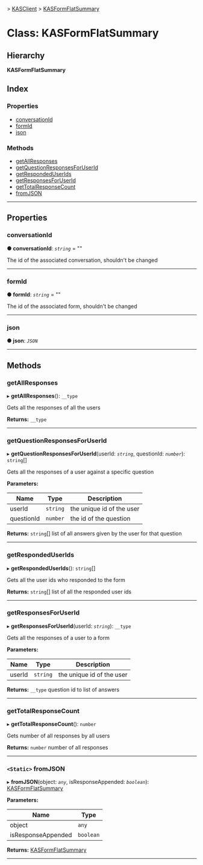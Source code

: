 [](../README.md) > [KASClient](../modules/kasclient.md) > [KASFormFlatSummary](../classes/kasclient.kasformflatsummary.md)

# Class: KASFormFlatSummary

## Hierarchy

**KASFormFlatSummary**

## Index

### Properties

* [conversationId](kasclient.kasformflatsummary.md#conversationid)
* [formId](kasclient.kasformflatsummary.md#formid)
* [json](kasclient.kasformflatsummary.md#json)
### Methods

* [getAllResponses](kasclient.kasformflatsummary.md#getallresponses)
* [getQuestionResponsesForUserId](kasclient.kasformflatsummary.md#getquestionresponsesforuserid)
* [getRespondedUserIds](kasclient.kasformflatsummary.md#getrespondeduserids)
* [getResponsesForUserId](kasclient.kasformflatsummary.md#getresponsesforuserid)
* [getTotalResponseCount](kasclient.kasformflatsummary.md#gettotalresponsecount)
* [fromJSON](kasclient.kasformflatsummary.md#fromjson)

---

## Properties

<a id="conversationid"></a>

###  conversationId

**● conversationId**: *`string`* = ""

The id of the associated conversation, shouldn't be changed

___

<a id="formid"></a>

###  formId

**● formId**: *`string`* = ""

The id of the associated form, shouldn't be changed

___

<a id="json"></a>

###  json

**● json**: *`JSON`*

___

## Methods

<a id="getallresponses"></a>

###  getAllResponses

▸ **getAllResponses**(): `__type`

Gets all the responses of all the users

**Returns:** `__type`

___

<a id="getquestionresponsesforuserid"></a>

###  getQuestionResponsesForUserId

▸ **getQuestionResponsesForUserId**(userId: *`string`*, questionId: *`number`*): `string`[]

Gets all the responses of a user against a specific question

**Parameters:**

| Name | Type | Description |
| ------ | ------ | ------ |
| userId | `string` |  the unique id of the user |
| questionId | `number` |  the id of the question |

**Returns:** `string`[]
list of all answers given by the user for that question

___

<a id="getrespondeduserids"></a>

###  getRespondedUserIds

▸ **getRespondedUserIds**(): `string`[]

Gets all the user ids who responded to the form

**Returns:** `string`[]
list of all the responded user ids

___

<a id="getresponsesforuserid"></a>

###  getResponsesForUserId

▸ **getResponsesForUserId**(userId: *`string`*): `__type`

Gets all the responses of a user to a form

**Parameters:**

| Name | Type | Description |
| ------ | ------ | ------ |
| userId | `string` |  the unique id of the user |

**Returns:** `__type`
question id to list of answers

___

<a id="gettotalresponsecount"></a>

###  getTotalResponseCount

▸ **getTotalResponseCount**(): `number`

Gets number of all responses by all users

**Returns:** `number`
number of all responses

___

<a id="fromjson"></a>

### `<Static>` fromJSON

▸ **fromJSON**(object: *`any`*, isResponseAppended: *`boolean`*): [KASFormFlatSummary](kasclient.kasformflatsummary.md)

**Parameters:**

| Name | Type |
| ------ | ------ |
| object | `any` |
| isResponseAppended | `boolean` |

**Returns:** [KASFormFlatSummary](kasclient.kasformflatsummary.md)

___

